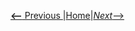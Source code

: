 [__<--__ Previous ](visualizeSpatialItems.html)|[Home](index.html)|[_Next_-->](neighborFileFromspatialDataframe.html)
